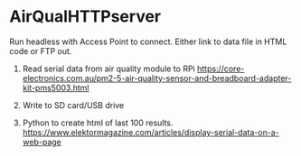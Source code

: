 # AirQualHTTPserver

Run headless with Access Point to connect.
Either link to data file in HTML code or FTP out.

1. Read serial data from air quality module to RPi
https://core-electronics.com.au/pm2-5-air-quality-sensor-and-breadboard-adapter-kit-pms5003.html

2. Write to SD card/USB drive

3. Python to create html of last 100 results.
https://www.elektormagazine.com/articles/display-serial-data-on-a-web-page

